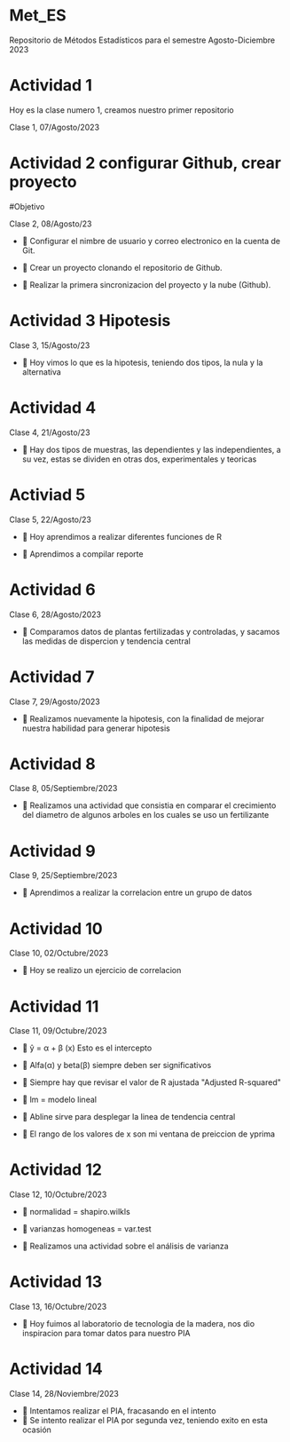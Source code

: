 # Met_ES
Repositorio de Métodos Estadísticos para el semestre Agosto-Diciembre 2023

# Actividad 1

Hoy es la clase numero 1, creamos nuestro primer repositorio

Clase 1, 07/Agosto/2023

# Actividad 2 configurar Github, crear proyecto

#Objetivo

Clase 2, 08/Agosto/23

+ :dart: Configurar el nimbre de usuario y correo electronico en la cuenta de Git.

+ :dart: Crear un proyecto clonando el repositorio de Github.

+ :dart: Realizar la primera sincronizacion del proyecto y la nube (Github).

# Actividad 3 Hipotesis

Clase 3, 15/Agosto/23

+ :dart: Hoy vimos lo que es la hipotesis, teniendo dos tipos, la nula y la alternativa

# Actividad 4 

Clase 4, 21/Agosto/23

+ :dart: Hay dos tipos de muestras, las dependientes y las independientes, a su vez, estas se dividen en otras dos, experimentales y teoricas

# Activiad 5

Clase 5, 22/Agosto/23

+ :dart: Hoy aprendimos a realizar diferentes funciones de R

+ :dart: Aprendimos a compilar reporte

# Actividad 6

Clase 6, 28/Agosto/2023

+ :dart: Comparamos datos de plantas fertilizadas y controladas, y sacamos las medidas de dispercion y tendencia central

# Actividad 7

Clase 7, 29/Agosto/2023

+ :dart: Realizamos nuevamente la hipotesis, con la finalidad de mejorar nuestra habilidad para generar hipotesis

# Actividad 8

Clase 8, 05/Septiembre/2023

+ :dart: Realizamos una actividad que consistia en comparar el crecimiento del diametro de algunos arboles en los cuales se uso un fertilizante

# Actividad 9

Clase 9, 25/Septiembre/2023

+ :dart: Aprendimos a realizar la correlacion entre un grupo de datos

# Actividad 10

Clase 10, 02/Octubre/2023

+ :dart: Hoy se realizo un ejercicio de correlacion

# Actividad 11

Clase 11, 09/Octubre/2023

+ :dart: ŷ = α + β (x) Esto es el intercepto

+ :dart:  Alfa(α) y beta(β) siempre deben ser significativos

+ :dart: Siempre hay que revisar el valor de R ajustada "Adjusted R-squared"

+ :dart: lm = modelo lineal

+ :dart: Abline sirve para desplegar la linea de tendencia central

+ :dart: El rango de los valores de x son mi ventana de preiccion de yprima

# Actividad 12

Clase 12, 10/Octubre/2023

+ :dart: normalidad = shapiro.wilkls

+ :dart: varianzas homogeneas = var.test

+ :dart: Realizamos una actividad sobre el análisis de varianza

# Actividad 13

Clase 13, 16/Octubre/2023

+ :dart: Hoy fuimos al laboratorio de tecnologia de la madera, nos dio inspiracion para tomar datos para nuestro PIA

# Actividad 14

Clase 14, 28/Noviembre/2023

+ :dart: Intentamos realizar el PIA, fracasando en el intento
+ :dart: Se intento realizar el PIA por segunda vez, teniendo exito en esta ocasión